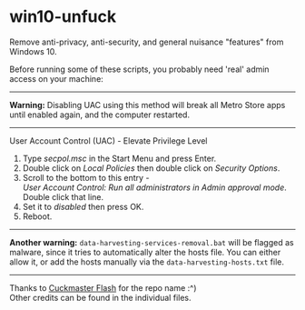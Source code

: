 # win10-unfuck
Remove anti-privacy, anti-security, and general nuisance "features" from Windows 10.

Before running some  of these scripts, you probably need 'real' admin access on your machine:

------------------

**Warning:** Disabling UAC using this method will break all Metro Store apps until enabled again, and the computer restarted.

------------------

User Account Control (UAC) - Elevate Privilege Level

1. Type *secpol.msc* in the Start Menu and press Enter.  
2. Double click on *Local Policies* then double click on *Security Options*.  
3. Scroll to the bottom to this entry -  
	*User Account Control: Run all administrators in Admin approval mode*.  
	Double click that line.  
4. Set it to *disabled* then press OK.  
5. Reboot.  

------------------

**Another warning:** `data-harvesting-services-removal.bat` will be flagged as malware, since it tries to automatically alter the hosts file. You can either allow it, or add the hosts manually via the `data-harvesting-hosts.txt` file.

-----------------

Thanks to [Cuckmaster Flash](https://twitter.com/cobaltcuck) for the repo name :^)  
Other credits can be found in the individual files.
